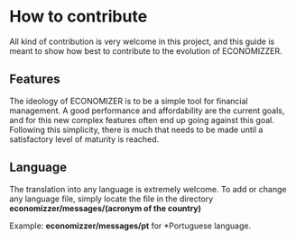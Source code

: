 How to contribute
=================================

All kind of contribution is very welcome in this project, and this guide is meant to show how best to contribute to the evolution of ECONOMIZZER.

Features
------------

The ideology of ECONOMIZER is to be a simple tool for financial management. A good performance and affordability are the current goals, and for this new complex features often end up going against this goal.
Following this simplicity, there is much that needs to be made until a satisfactory level of maturity is reached.

Language
------------

The translation into any language is extremely welcome.
To add or change any language file, simply locate the file in the directory **economizzer/messages/(acronym of the country)**

Example: **economizzer/messages/pt** for *Portuguese language.